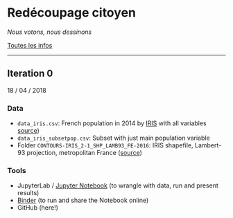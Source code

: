 # Redécoupage citoyen

_Nous votons, nous dessinons_

[Toutes les infos](http://quatrecentquatre.org/)


---

## Iteration 0

18 / 04 / 2018

### Data

- `data_iris.csv`: French population in 2014 by [IRIS](https://www.insee.fr/en/metadonnees/definition/c1523) with all variables [source](https://www.insee.fr/fr/statistiques/3137409))
- `data_iris_subsetpop.csv`: Subset with just main population variable
- Folder `CONTOURS-IRIS_2-1_SHP_LAMB93_FE-2016`: IRIS shapefile, Lambert-93 projection, metropolitan France ([source](http://professionnels.ign.fr/contoursiris))

### Tools

- JupyterLab / [Jupyter Notebook](http://jupyter.org/) (to wrangle with data, run and present results)
- [Binder](http://mybinder.org/) (to run and share the Notebook online)
- GitHub (here!)
